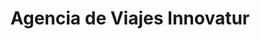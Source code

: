 ---
title: "Agencia de Viajes Innovatur"
url: /madrid/agencia-de-viajes-innovatur/
shop: Reisebüro
---